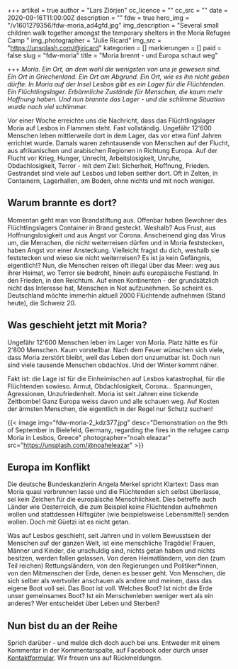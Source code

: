 +++
artikel = true
author = "Lars Ziörjen"
cc_licence = ""
cc_src = ""
date = 2020-09-16T11:00:00Z
description = ""
fdw = true
hero_img = "/v1601279356/fdw-moria_ad4gfd.jpg"
img_description = "Several small children walk together amongst the temporary shelters in the Moria Refugee Camp "
img_photographer = "Julie Ricard"
img_src = "https://unsplash.com/@jricard"
kategorien = []
markierungen = []
paid = false
slug = "fdw-moria"
title = "Moria brennt - und Europa schaut weg"

+++
_Moria. Ein Ort, an dem wohl die wenigsten von uns je gewesen sind. Ein Ort in Griechenland. Ein Ort am Abgrund. Ein Ort, wie es ihn nicht geben dürfte. In Moria auf der Insel Lesbos gibt es ein Lager für die Flüchtenden. Ein Flüchtlingslager. Erbärmliche Zustände für Menschen, die kaum mehr Hoffnung haben. Und nun brannte das Lager - und die schlimme Situation wurde noch viel schlimmer._

Vor einer Woche erreichte uns die Nachricht, dass das Flüchtlingslager Moria auf Lesbos in Flammen steht. Fast vollständig. Ungefähr 12'600 Menschen leben mittlerweile dort in dem Lager, das vor etwa fünf Jahren errichtet wurde. Damals waren zehntausende von Menschen auf der Flucht, aus afrikanischen und arabischen Regionen in Richtung Europa. Auf der Flucht vor Krieg, Hunger, Unrecht, Arbeitslosigkeit, Unruhe, Obdachlosigkeit, Terror - mit dem Ziel: Sicherheit, Hoffnung, Frieden. Gestrandet sind viele auf Lesbos und leben seither dort. Oft in Zelten, in Containern, Lagerhallen, am Boden, ohne nichts und mit noch weniger.

## Warum brannte es dort?

Momentan geht man von Brandstiftung aus. Offenbar haben Bewohner des Flüchtlingslagers Container in Brand gesteckt. Weshalb? Aus Frust, aus Hoffnungslosigkeit und aus Angst vor Corona. Anscheinend ging das Virus um, die Menschen, die nicht weiterreisen dürfen und in Moria feststecken, haben Angst vor einer Ansteckung. Vielleicht fragst du dich, weshalb sie feststecken und wieso sie nicht weiterreisen? Es ist ja kein Gefängnis, eigentlich!? Nun, die Menschen reisen oft illegal über das Meer: weg aus ihrer Heimat, wo Terror sie bedroht, hinein aufs europäische Festland. In den Frieden, in den Reichtum. Auf einen Kontinenten - der grundsätzlich nicht das Interesse hat, Menschen in Not aufzunehmen. So scheint es. Deutschland möchte immerhin aktuell 2000 Flüchtende aufnehmen (Stand heute), die Schweiz 20.

## Was geschieht jetzt mit Moria? ​

Ungefähr 12'600 Menschen leben im Lager von Moria. Platz hätte es für 2'800 Menschen. Kaum vorstellbar. Nach dem Feuer wünschen sich viele, dass Moria zerstört bleibt, weil das Leben dort unzumutbar ist. Doch nun sind viele tausende Menschen obdachlos. Und der Winter kommt näher.

Fakt ist: die Lage ist für die Einheimischen auf Lesbos katastrophal, für die Flüchtenden sowieso. Armut, Obdachlosigkeit, Corona... Spannungen, Agressionen, Unzufriedenheit. Moria ist seit Jahren eine tickende Zeitbombe! Ganz Europa weiss davon und alle schauen weg. Auf Kosten der ärmsten Menschen, die eigentlich in der Regel nur Schutz suchen!

{{< image img="fdw-moria-2_kdz377.jpg" desc="Demonstration on the 9th of September in Bielefeld, Germany, regarding the fires in the refugee camp Moria in Lesbos, Greece" photographer="noah eleazar" src="https://unsplash.com/@noaheleazar" >}}

## Europa im Konflikt​

Die deutsche Bundeskanzlerin Angela Merkel spricht Klartext: Dass man Moria quasi verbrennen lasse und die Flüchtenden sich selbst überlasse, sei kein Zeichen für die europäische Menschlichkeit. Dies betreffe auch Länder wie Oesterreich, die zum Beispiel keine Flüchtenden aufnehmen wollen und stattdessen Hilfsgüter (wie beispielsweise Lebensmittel) senden wollen. Doch mit Güetzi ist es nicht getan.

Was auf Lesbos geschieht, seit Jahren und in vollem Bewusstsein der Menschen auf der ganzen Welt, ist eine menschliche Tragödie! Frauen, Männer und Kinder, die unschuldig sind, nichts getan haben und nichts besitzen, werden fallen gelassen. Von deren Heimatländern, von den (zum Teil reichen) Rettungsländern, von den Regierungen und Politiker*innen, von den Mitmenschen der Erde, denen es besser geht. Von Menschen, die sich selber als wertvoller anschauen als andere und meinen, dass das eigene Boot voll sei. Das Boot ist voll. Welches Boot? Ist nicht die Erde unser gemeinsames Boot? Ist ein Menschenleben weniger wert als ein anderes? Wer entscheidet über Leben und Sterben?

## Nun bist du an der Reihe

Sprich darüber - und melde dich doch auch bei uns. Entweder mit einem Kommentar in der Kommentarspalte, auf Facebook oder durch unser [Kontaktformular](https://chinderzytig-v1.netlify.app/kontakt/). Wir freuen uns auf Rückmeldungen.